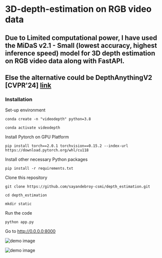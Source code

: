 # 3D-depth-estimation on RGB video data

## Due to Limited computational power, I have used the MiDaS v2.1 - Small (lowest accuracy, highest inference speed) model for 3D depth estimation on RGB video data along with FastAPI. 

## Else the alternative could be DepthAnythingV2 [CVPR'24] [link](https://depth-anything.github.io/)


### Installation

Set-up environment
```
conda create -n "videodepth" python=3.8

conda activate videodepth
```

Install Pytorch on GPU Platform
```
pip install torch==2.0.1 torchvision==0.15.2 --index-url https://download.pytorch.org/whl/cu118
```

Install other necessary Python packages
```
pip install -r requirements.txt
```

Clone this repository
```
git clone https://github.com/sayandebroy-csmi/depth_estimation.git

cd depth_estimation

mkdir static
```

Run the code
```
python app.py
```

Go to http://0.0.0.0:8000

![demo image](demo/rgb_video.gif)

![demo image](demo/gray_depth.gif)

